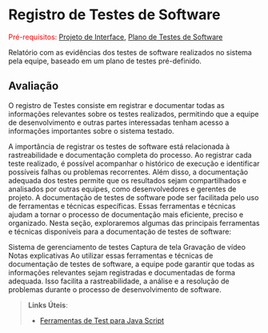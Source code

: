 # Registro de Testes de Software

<span style="color:red">Pré-requisitos: <a href="3-Projeto de Interface.md"> Projeto de Interface</a></span>, <a href="8-Plano de Testes de Software.md"> Plano de Testes de Software</a>

Relatório com as evidências dos testes de software realizados no sistema pela equipe, baseado em um plano de testes pré-definido.

## Avaliação

O registro de Testes consiste em registrar e documentar todas as informações relevantes sobre os testes realizados, permitindo que a equipe de desenvolvimento e outras partes interessadas tenham acesso a informações importantes sobre o sistema testado.

A importância de registrar os testes de software está relacionada à rastreabilidade e documentação completa do processo. Ao registrar cada teste realizado, é possível acompanhar o histórico de execução e identificar possíveis falhas ou problemas recorrentes. Além disso, a documentação adequada dos testes permite que os resultados sejam compartilhados e analisados por outras equipes, como desenvolvedores e gerentes de projeto.
A documentação de testes de software pode ser facilitada pelo uso de ferramentas e técnicas específicas. Essas ferramentas e técnicas ajudam a tornar o processo de documentação mais eficiente, preciso e organizado. Nesta seção, exploraremos algumas das principais ferramentas e técnicas disponíveis para a documentação de testes de software:

Sistema de gerenciamento de testes
Captura de tela
Gravação de vídeo
Notas explicativas
Ao utilizar essas ferramentas e técnicas de documentação de testes de software, a equipe pode garantir que todas as informações relevantes sejam registradas e documentadas de forma adequada. Isso facilita a rastreabilidade, a análise e a resolução de problemas durante o processo de desenvolvimento de software.






> **Links Úteis**:
> - [Ferramentas de Test para Java Script](https://geekflare.com/javascript-unit-testing/)
